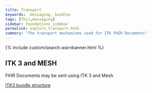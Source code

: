 ```yaml
---
title: Transport
keywords:  messaging, bundles
tags: [fhir,messaging]
sidebar: foundations_sidebar
permalink: explore_transport.html
summary: "The transport mechanisms used for ITK FHIR Documents"
---
```


{% include custom/search.warnbanner.html %}


## ITK 3 and MESH  ##

FIHR Documents may be sent using ITK 3 and Mesh

<a href="https://nhsconnect.github.io/ITK3-FHIR-Messaging-Distribution/explore_bundle_structures.html" target="_blank">ITK3 bundle structure</a>











